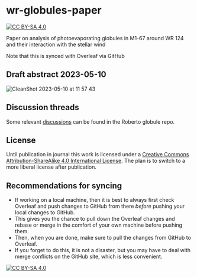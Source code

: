 # wr-globules-paper
[![CC BY-SA 4.0][cc-by-sa-shield]][cc-by-sa]

Paper on analysis of photoevaporating globules in M1-67 around WR 124 and their interaction with the stellar wind

Note that this is synced with Overleaf via GitHub

## Draft abstract 2023-05-10

![CleanShot 2023-05-10 at 11 57 43](https://github.com/will-henney/wr-globules-paper/assets/161264/14d5c343-3248-4945-bfca-cde1c77e17c5)

## Discussion threads

Some relevant [discussions][glob-repo-discussions] can be found in the Roberto globule repo. 

## License

Until publication in journal this work is licensed under a
[Creative Commons Attribution-ShareAlike 4.0 International License][cc-by-sa]. The plan is to switch to a more liberal license after publication. 

## Recommendations for syncing

- If working on a local machine, then it is best to always first check Overleaf and push changes to GitHub from there *before* pushing your local changes to GitHub. 
- This gives you the chance to pull down the Overleaf changes and rebase or merge in the comfort of your own machine before pushing them. 
- Then, when you are done, make sure to pull the changes from GitHub to Overleaf. 
- If you forget to do this, it is not a disaster, but you may have to deal with merge conflicts on the GitHub site, which is less convenient. 


[![CC BY-SA 4.0][cc-by-sa-image]][cc-by-sa]

[cc-by-sa]: http://creativecommons.org/licenses/by-sa/4.0/
[cc-by-sa-image]: https://licensebuttons.net/l/by-sa/4.0/88x31.png
[cc-by-sa-shield]: https://img.shields.io/badge/License-CC%20BY--SA%204.0-lightgrey.svg
[glob-repo-discussions]: https://github.com/will-henney/globule-seminario/discussions
